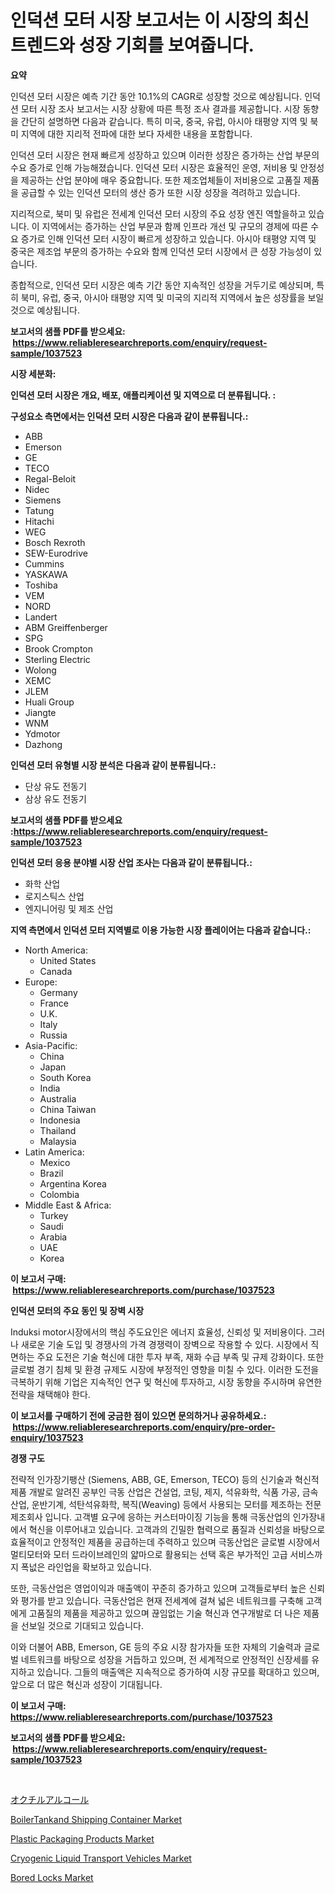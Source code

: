<p><h1>인덕션 모터 시장 보고서는 이 시장의 최신 트렌드와 성장 기회를 보여줍니다.</h1></p><p><strong>요약</strong></p>
<p><p>인덕션 모터 시장은 예측 기간 동안 10.1%의 CAGR로 성장할 것으로 예상됩니다. 인덕션 모터 시장 조사 보고서는 시장 상황에 따른 특정 조사 결과를 제공합니다. 시장 동향을 간단히 설명하면 다음과 같습니다. 특히 미국, 중국, 유럽, 아시아 태평양 지역 및 북미 지역에 대한 지리적 전파에 대한 보다 자세한 내용을 포함합니다.</p><p>인덕션 모터 시장은 현재 빠르게 성장하고 있으며 이러한 성장은 증가하는 산업 부문의 수요 증가로 인해 가능해졌습니다. 인덕션 모터 시장은 효율적인 운영, 저비용 및 안정성을 제공하는 산업 분야에 매우 중요합니다. 또한 제조업체들이 저비용으로 고품질 제품을 공급할 수 있는 인덕션 모터의 생산 증가 또한 시장 성장을 격려하고 있습니다.</p><p>지리적으로, 북미 및 유럽은 전세계 인덕션 모터 시장의 주요 성장 엔진 역할을하고 있습니다. 이 지역에서는 증가하는 산업 부문과 함께 인프라 개선 및 규모의 경제에 따른 수요 증가로 인해 인덕션 모터 시장이 빠르게 성장하고 있습니다. 아시아 태평양 지역 및 중국은 제조업 부문의 증가하는 수요와 함께 인덕션 모터 시장에서 큰 성장 가능성이 있습니다.</p><p>종합적으로, 인덕션 모터 시장은 예측 기간 동안 지속적인 성장을 거두기로 예상되며, 특히 북미, 유럽, 중국, 아시아 태평양 지역 및 미국의 지리적 지역에서 높은 성장률을 보일 것으로 예상됩니다.</p></p>
<p><strong>보고서의 샘플 PDF를 받으세요: &nbsp;<a href="https://www.reliableresearchreports.com/enquiry/request-sample/1037523">https://www.reliableresearchreports.com/enquiry/request-sample/1037523</a></strong></p>
<p><strong>시장 세분화:</strong></p>
<p><strong> 인덕션 모터 시장은 개요, 배포, 애플리케이션 및 지역으로 더 분류됩니다. :</strong></p>
<p><strong>구성요소 측면에서는 인덕션 모터 시장은 다음과 같이 분류됩니다.:</strong></p>
<p><ul><li>ABB</li><li>Emerson</li><li>GE</li><li>TECO</li><li>Regal-Beloit</li><li>Nidec</li><li>Siemens</li><li>Tatung</li><li>Hitachi</li><li>WEG</li><li>Bosch Rexroth</li><li>SEW-Eurodrive</li><li>Cummins</li><li>YASKAWA</li><li>Toshiba</li><li>VEM</li><li>NORD</li><li>Landert</li><li>ABM Greiffenberger</li><li>SPG</li><li>Brook Crompton</li><li>Sterling Electric</li><li>Wolong</li><li>XEMC</li><li>JLEM</li><li>Huali Group</li><li>Jiangte</li><li>WNM</li><li>Ydmotor</li><li>Dazhong</li></ul></p>
<p><strong> 인덕션 모터 유형별 시장 분석은 다음과 같이 분류됩니다.:</strong></p>
<p><ul><li>단상 유도 전동기</li><li>삼상 유도 전동기</li></ul></p>
<p><strong>보고서의 샘플 PDF를 받으세요 :<a href="https://www.reliableresearchreports.com/enquiry/request-sample/1037523">https://www.reliableresearchreports.com/enquiry/request-sample/1037523</a></strong></p>
<p><strong> 인덕션 모터 응용 분야별 시장 산업 조사는 다음과 같이 분류됩니다.:</strong></p>
<p><ul><li>화학 산업</li><li>로지스틱스 산업</li><li>엔지니어링 및 제조 산업</li></ul></p>
<p><strong>지역 측면에서 인덕션 모터 지역별로 이용 가능한 시장 플레이어는 다음과 같습니다.:</strong></p>
<p><ul>
    <li>
        North America:
        <ul>
            <li>United States</li>
            <li>Canada</li>
        </ul>
    </li>
    <li>
        Europe:
        <ul>
            <li>Germany</li>
            <li>France</li>
            <li>U.K.</li>
            <li>Italy</li>
            <li>Russia</li>
        </ul>
    </li>
    <li>
        Asia-Pacific:
        <ul>
            <li>China</li>
            <li>Japan</li>
            <li>South Korea</li>
            <li>India</li>
            <li>Australia</li>
            <li>China Taiwan</li>
            <li>Indonesia</li>
            <li>Thailand</li>
            <li>Malaysia</li>
        </ul>
    </li>
    <li>
        Latin America:
        <ul>
            <li>Mexico</li>
            <li>Brazil</li>
            <li>Argentina Korea</li>
            <li>Colombia</li>
        </ul>
    </li>
    <li>
        Middle East & Africa:
        <ul>
            <li>Turkey</li>
            <li>Saudi</li>
            <li>Arabia</li>
            <li>UAE</li>
            <li>Korea</li>
        </ul>
    </li>
    </ul></p>
<p><strong>이 보고서 구매: &nbsp;<a href="https://www.reliableresearchreports.com/purchase/1037523">https://www.reliableresearchreports.com/purchase/1037523</a></strong></p>
<p><strong>인덕션 모터의 주요 동인 및 장벽 시장</strong></p>
<p><p>Induksi motor시장에서의 핵심 주도요인은 에너지 효율성, 신뢰성 및 저비용이다. 그러나 새로운 기술 도입 및 경쟁사의 가격 경쟁력이 장벽으로 작용할 수 있다. 시장에서 직면하는 주요 도전은 기술 혁신에 대한 투자 부족, 재화 수급 부족 및 규제 강화이다. 또한 글로벌 경기 침체 및 환경 규제도 시장에 부정적인 영향을 미칠 수 있다. 이러한 도전을 극복하기 위해 기업은 지속적인 연구 및 혁신에 투자하고, 시장 동향을 주시하며 유연한 전략을 채택해야 한다.</p></p>
<p><strong>이 보고서를 구매하기 전에 궁금한 점이 있으면 문의하거나 공유하세요.: &nbsp;<a href="https://www.reliableresearchreports.com/enquiry/pre-order-enquiry/1037523">https://www.reliableresearchreports.com/enquiry/pre-order-enquiry/1037523</a></strong></p>
<p><strong>경쟁 구도</strong></p>
<p><p>전략적 인가장기팽산 (Siemens, ABB, GE, Emerson, TECO) 등의 신기술과 혁신적 제품 개발로 알려진 공부인 극동 산업은 건설업, 코팅, 제지, 석유화학, 식품 가공, 금속산업, 운반기계, 석탄석유화학, 복직(Weaving) 등에서 사용되는 모터를 제조하는 전문 제조회사 입니다. 고객별 요구에 응하는 커스터마이징 기능을 통해 극동산업의 인가장내에서 혁신을 이루어내고 있습니다. 고객과의 긴밀한 협력으로 품질과 신뢰성을 바탕으로 효율적이고 안정적인 제품을 공급하는데 주력하고 있으며 극동산업은 글로벌 시장에서 멀티모터와 모터 드라이브레인의 얇마으로 활용되는 선택 혹은 부가적인 고급 서비스까지 폭넚은 라인업을 확보하고 있습니다.</p><p>또한, 극동산업은 영업이익과 매출액이 꾸준히 증가하고 있으며 고객들로부터 높은 신뢰와 평가를 받고 있습니다. 극동산업은 현재 전세계에 걸쳐 넓은 네트워크를 구축해 고객에게 고품질의 제품을 제공하고 있으며 끊임없는 기술 혁신과 연구개발로 더 나은 제품을 선보일 것으로 기대되고 있습니다.</p><p>이와 더불어 ABB, Emerson, GE 등의 주요 시장 참가자들 또한 자체의 기술력과 글로벌 네트워크를 바탕으로 성장을 거듭하고 있으며, 전 세계적으로 안정적인 신장세를 유지하고 있습니다. 그들의 매출액은 지속적으로 증가하여 시장 규모를 확대하고 있으며, 앞으로 더 많은 혁신과 성장이 기대됩니다.</p></p>
<p><strong>이 보고서 구매: &nbsp; <a href="https://www.reliableresearchreports.com/purchase/1037523">https://www.reliableresearchreports.com/purchase/1037523</a></strong></p>
<p><strong>보고서의 샘플 PDF를 받으세요: &nbsp;<a href="https://www.reliableresearchreports.com/enquiry/request-sample/1037523">https://www.reliableresearchreports.com/enquiry/request-sample/1037523</a></strong><strong></strong></p>
<p>&nbsp;</p>
<p><p><a href="https://github.com/zjkmgcs938405/Market-Research-Report-List-1/blob/main/3146168189674.md">オクチルアルコール</a></p><p><a href="https://issuu.com/reportprime-2/docs/boilertankand-shipping-container-market-size-2030.">BoilerTankand Shipping Container Market</a></p><p><a href="https://github.com/vimar16th/Market-Research-Report-List-3/blob/main/plastic-packaging-products-market.md">Plastic Packaging Products Market</a></p><p><a href="https://cute-banjo-8ca.notion.site/Cryogenic-Liquid-Transport-Vehicles-Market-Centers-on-Aspects-such-as-Market-Growth-Market-Share-M-864e4eb57c5f4abaac70a78980adfa7c">Cryogenic Liquid Transport Vehicles Market</a></p><p><a href="https://issuu.com/reportprime-2/docs/bored-locks-market-size-2030.pptx">Bored Locks Market</a></p></p>